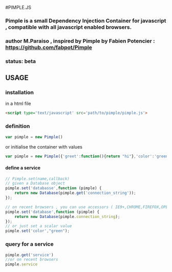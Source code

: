 #PIMPLE.JS

### Pimple is a small Dependency Injection Container for javascript , compatible with all javascript enabled browsers.

### author M.Paraiso , inspired by Pimple by Fabien Potencier : https://github.com/fabpot/Pimple

### status: beta

## USAGE

### installation 

in a html file
```html
<script type='text/javascript' src='path/to/pimple/pimple.js'>
```

### definition

```javascript
var pimple = new Pimple()
```
or initialise the container with values

```javascript
var pimple = new Pimple({'greet':function(){return "hi"},'color':'green'})
```

#### define a service

```javascript
// Pimple.set(name,callback)
// given a Database object
pimple.set('databasse',function (pimple) {
    return new Database(pimple.get('connection_string'));
});

// on recent browsers , you can use accessors ( IE9+,CHROME,FIREFOX,OPERA,SAFARI )
pimple.set('database',function (pimple) {
    return new Database(pimple.connection_string);
});
// or just set a scalar value
pimple.set('color',"green");
```

### query for a service

```javascript
pimple.get('service')
//or on recent browsers
pimple.service